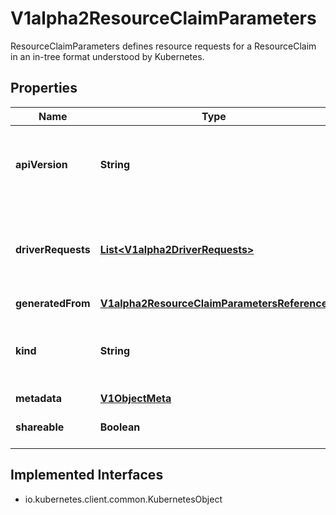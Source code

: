 

# V1alpha2ResourceClaimParameters

ResourceClaimParameters defines resource requests for a ResourceClaim in an in-tree format understood by Kubernetes.
## Properties

Name | Type | Description | Notes
------------ | ------------- | ------------- | -------------
**apiVersion** | **String** | APIVersion defines the versioned schema of this representation of an object. Servers should convert recognized schemas to the latest internal value, and may reject unrecognized values. More info: https://git.k8s.io/community/contributors/devel/sig-architecture/api-conventions.md#resources |  [optional]
**driverRequests** | [**List&lt;V1alpha2DriverRequests&gt;**](V1alpha2DriverRequests.md) | DriverRequests describes all resources that are needed for the allocated claim. A single claim may use resources coming from different drivers. For each driver, this array has at most one entry which then may have one or more per-driver requests.  May be empty, in which case the claim can always be allocated. |  [optional]
**generatedFrom** | [**V1alpha2ResourceClaimParametersReference**](V1alpha2ResourceClaimParametersReference.md) |  |  [optional]
**kind** | **String** | Kind is a string value representing the REST resource this object represents. Servers may infer this from the endpoint the client submits requests to. Cannot be updated. In CamelCase. More info: https://git.k8s.io/community/contributors/devel/sig-architecture/api-conventions.md#types-kinds |  [optional]
**metadata** | [**V1ObjectMeta**](V1ObjectMeta.md) |  |  [optional]
**shareable** | **Boolean** | Shareable indicates whether the allocated claim is meant to be shareable by multiple consumers at the same time. |  [optional]


## Implemented Interfaces

* io.kubernetes.client.common.KubernetesObject


